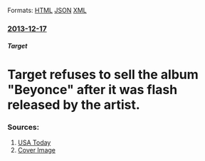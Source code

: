 
Formats: [HTML](/news/2013/12/17/target-refuses-to-sell-the-album-beyonca-c-after-it-was-flash-released-by-the-artist.html)  [JSON](/news/2013/12/17/target-refuses-to-sell-the-album-beyonca-c-after-it-was-flash-released-by-the-artist.json)  [XML](/news/2013/12/17/target-refuses-to-sell-the-album-beyonca-c-after-it-was-flash-released-by-the-artist.xml)  

### [2013-12-17](/news/2013/12/17/index.md)

##### Target
# Target refuses to sell the album "Beyonce" after it was flash released by the artist. 




### Sources:

1. [USA Today](https://www.usatoday.com/story/life/music/2013/12/17/target-wont-sell-beyonces-new-album/4050521/)
1. [Cover Image](https://www.gannett-cdn.com/GDContent/applogos/usatoday.png)
